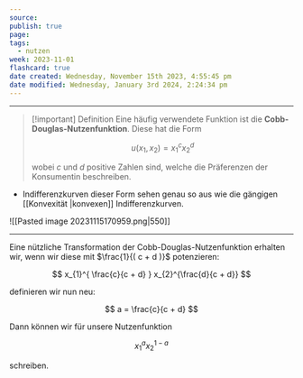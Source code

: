 ```yaml
---
source: 
publish: true
page: 
tags:
  - nutzen
week: 2023-11-01
flashcard: true
date created: Wednesday, November 15th 2023, 4:55:45 pm
date modified: Wednesday, January 3rd 2024, 2:24:34 pm
---
```

***

> [!important] Definition
> Eine häufig verwendete Funktion ist die **Cobb-Douglas-Nutzenfunktion**.
> Diese hat die Form
>
> $$
> u(x_{1}, x_{2}) = x_{1}^c x_{2}^d
> $$
>
> wobei $c$ und $d$ positive Zahlen sind, welche die Präferenzen der Konsumentin beschreiben.

- Indifferenzkurven dieser Form sehen genau so aus wie die gängigen [[Konvexität |konvexen]] Indifferenzkurven.

![[Pasted image 20231115170959.png|550]]

***

Eine nützliche Transformation der Cobb-Douglas-Nutzenfunktion erhalten wir, wenn wir diese mit $\frac{1}{( c + d )}$ potenzieren:

$$
x_{1}^{ \frac{c}{c + d} } x_{2}^{\frac{d}{c + d}}
$$

definieren wir nun neu:

$$
a = \frac{c}{c + d}
$$

Dann können wir für unsere Nutzenfunktion

$$
x_{1}^{ a } x_{2}^{ 1 - a }
$$

schreiben.
